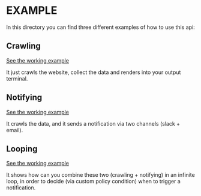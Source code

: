 # EXAMPLE

In this directory you can find three different examples of how to use this api:

## Crawling

[See the working example](crawl.php)

It just crawls the website, collect the data and renders into your output terminal.

## Notifying

[See the working example](notify.php)

It crawls the data, and it sends a notification via two channels (slack + email).

## Looping

[See the working example](loop-notify.php)

It shows how can you combine these two (crawling + notifying) in an infinite loop, in order to decide (via custom policy
condition) when to trigger a notification.

